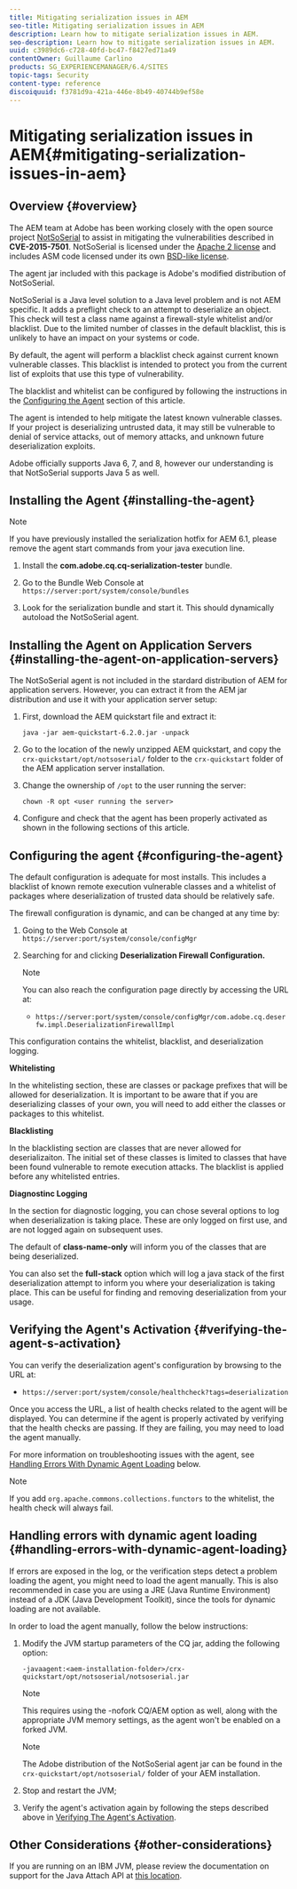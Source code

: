 ```yaml
---
title: Mitigating serialization issues in AEM
seo-title: Mitigating serialization issues in AEM
description: Learn how to mitigate serialization issues in AEM.
seo-description: Learn how to mitigate serialization issues in AEM.
uuid: c3989dc6-c728-40fd-bc47-f8427ed71a49
contentOwner: Guillaume Carlino
products: SG_EXPERIENCEMANAGER/6.4/SITES
topic-tags: Security
content-type: reference
discoiquuid: f3781d9a-421a-446e-8b49-40744b9ef58e
---
```


# Mitigating serialization issues in AEM{#mitigating-serialization-issues-in-aem}

## Overview {#overview}

The AEM team at Adobe has been working closely with the open source project [NotSoSerial](https://github.com/kantega/notsoserial) to assist in mitigating the vulnerabilities described in **CVE-2015-7501**. NotSoSerial is licensed under the [Apache 2 license](https://www.apache.org/licenses/LICENSE-2.0) and includes ASM code licensed under its own [BSD-like license](https://asm.ow2.org/license.html).

The agent jar included with this package is Adobe's modified distribution of NotSoSerial.
  
NotSoSerial is a Java level solution to a Java level problem and is not AEM specific. It adds a preflight check to an attempt to deserialize an object. This check will test a class name against a firewall-style whitelist and/or blacklist. Due to the limited number of classes in the default blacklist, this is unlikely to have an impact on your systems or code.

By default, the agent will perform a blacklist check against current known vulnerable classes. This blacklist is intended to protect you from the current list of exploits that use this type of vulnerability.

The blacklist and whitelist can be configured by following the instructions in the [Configuring the Agent](/help/sites-administering/mitigating-serialization-issues.md#configuring-the-agent) section of this article.

The agent is intended to help mitigate the latest known vulnerable classes. If your project is deserializing untrusted data, it may still be vulnerable to denial of service attacks, out of memory attacks, and unknown future deserialization exploits.  
  
Adobe officially supports Java 6, 7, and 8, however our understanding is that NotSoSerial supports Java 5 as well.

## Installing the Agent {#installing-the-agent}

>[!NOTE]
>
>If you have previously installed the serialization hotfix for AEM 6.1, please remove the agent start commands from your java execution line.

1. Install the **com.adobe.cq.cq-serialization-tester** bundle.  

1. Go to the Bundle Web Console at `https://server:port/system/console/bundles`
1. Look for the serialization bundle and start it. This should dynamically autoload the NotSoSerial agent.

## Installing the Agent on Application Servers {#installing-the-agent-on-application-servers}

The NotSoSerial agent is not included in the stardard distribution of AEM for application servers. However, you can extract it from the AEM jar distribution and use it with your application server setup:

1. First, download the AEM quickstart file and extract it:

   ```shell
   java -jar aem-quickstart-6.2.0.jar -unpack
   ```

1. Go to the location of the newly unzipped AEM quickstart, and copy the `crx-quickstart/opt/notsoserial/` folder to the `crx-quickstart` folder of the AEM application server installation.  

1. Change the ownership of `/opt` to the user running the server:

   ```shell
   chown -R opt <user running the server>
   ```

1. Configure and check that the agent has been properly activated as shown in the following sections of this article.

## Configuring the agent {#configuring-the-agent}

The default configuration is adequate for most installs. This includes a blacklist of known remote execution vulnerable classes and a whitelist of packages where deserialization of trusted data should be relatively safe.

The firewall configuration is dynamic, and can be changed at any time by:

1. Going to the Web Console at `https://server:port/system/console/configMgr`
1. Searching for and clicking **Deserialization Firewall Configuration.**

   >[!NOTE]
   >
   >You can also reach the configuration page directly by accessing the URL at:
   >
   >* `https://server:port/system/console/configMgr/com.adobe.cq.deserfw.impl.DeserializationFirewallImpl`

This configuration contains the whitelist, blacklist, and deserialization logging.

**Whitelisting**

In the whitelisting section, these are classes or package prefixes that will be allowed for deserialization. It is important to be aware that if you are deserializing classes of your own, you will need to add either the classes or packages to this whitelist.

**Blacklisting** 
  
In the blacklisting section are classes that are never allowed for deserializaiton. The initial set of these classes is limited to classes that have been found vulnerable to remote execution attacks. The blacklist is applied before any whitelisted entries.

**Diagnostinc Logging** 
  
In the section for diagnostic logging, you can chose several options to log when deserialization is taking place. These are only logged on first use, and are not logged again on subsequent uses.  
  
The default of **class-name-only** will inform you of the classes that are being deserialized.

You can also set the **full-stack** option which will log a java stack of the first deserialization attempt to inform you where your deserialization is taking place. This can be useful for finding and removing deserialization from your usage.

## Verifying the Agent's Activation {#verifying-the-agent-s-activation}

You can verify the deserialization agent's configuration by browsing to the URL at:

* `https://server:port/system/console/healthcheck?tags=deserialization`

Once you access the URL, a list of health checks related to the agent will be displayed. You can determine if the agent is properly activated by verifying that the health checks are passing. If they are failing, you may need to load the agent manually.

For more information on troubleshooting issues with the agent, see [Handling Errors With Dynamic Agent Loading](#handling-errors-with-dynamic-agent-loading) below.

>[!NOTE]
>
>If you add `org.apache.commons.collections.functors` to the whitelist, the health check will always fail.

## Handling errors with dynamic agent loading {#handling-errors-with-dynamic-agent-loading}

If errors are exposed in the log, or the verification steps detect a problem loading the agent, you might need to load the agent manually. This is also recommended in case you are using a JRE (Java Runtime Environment) instead of a JDK (Java Development Toolkit), since the tools for dynamic loading are not available.

In order to load the agent manually, follow the below instructions:

1. Modify the JVM startup parameters of the CQ jar, adding the following option:

   ```shell
   -javaagent:<aem-installation-folder>/crx-quickstart/opt/notsoserial/notsoserial.jar
   ```

   >[!NOTE]
   >
   >This requires using the -nofork CQ/AEM option as well, along with the appropriate JVM memory settings, as the agent won't be enabled on a forked JVM.

   >[!NOTE]
   >
   >The Adobe distribution of the NotSoSerial agent jar can be found in the `crx-quickstart/opt/notsoserial/` folder of your AEM installation.

1. Stop and restart the JVM;  

1. Verify the agent's activation again by following the steps described above in [Verifying The Agent's Activation](/help/sites-administering/mitigating-serialization-issues.md#verifying-the-agent-s-activation).

## Other Considerations {#other-considerations}

If you are running on an IBM JVM, please review the documentation on support for the Java Attach API at [this location](https://www.ibm.com/support/knowledgecenter/SSSTCZ_2.0.0/com.ibm.rt.doc.20/user/attachapi.html).  

